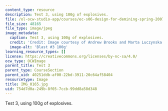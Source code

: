 ```yaml
---
content_type: resource
description: Test 3, using 100g of explosives.
file: /ol-ocw-studio-app/courses/ec-s06-design-for-demining-spring-2007/754d7d0a249b8f057ccb99dd8a58d348_IMG_0165.jpg
file_size: 48165
file_type: image/jpeg
image_metadata:
  caption: Test 3, using 100g of explosives.
  credit: 'Credit: Image courtesy of Andrew Brooks and Marta Luczynska.'
  image-alt: 'Blast #3 100g'
learning_resource_types: []
license: https://creativecommons.org/licenses/by-nc-sa/4.0/
ocw_type: OCWImage
parent_title: Test 3
parent_type: CourseSection
parent_uid: 40251ddb-af00-22bd-3911-20c64af58404
resourcetype: Image
title: IMG_0165.jpg
uid: 754d7d0a-249b-8f05-7ccb-99dd8a58d348
---
```

Test 3, using 100g of explosives.
